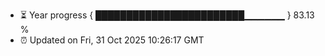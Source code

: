 - ⏳ Year progress { ████████████████████████▁▁▁▁▁▁ } 83.13 %
- ⏰ Updated on Fri, 31 Oct 2025 10:26:17 GMT

